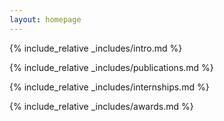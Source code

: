 ```yaml
---
layout: homepage
---
```


{% include_relative _includes/intro.md %}

{% include_relative _includes/publications.md %}

{% include_relative _includes/internships.md %}

{% include_relative _includes/awards.md %}
